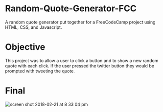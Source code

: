 # Random-Quote-Generator-FCC
A random quote generator put together for a FreeCodeCamp project using HTML, CSS, and Javascript.

# Objective
This project was to allow a user to click a button and to show a new random quote with each click. If the user pressed the twitter button they would be prompted with tweeting the quote.

# Final

![screen shot 2018-02-21 at 8 33 04 pm](https://user-images.githubusercontent.com/11824162/36520684-3e1633a8-1747-11e8-93bf-237bba8843c9.png)
